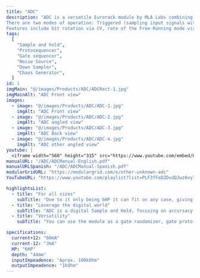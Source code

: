 ```yaml
---
title: "ADC"
description: "ADC is a versatile Eurorack module by MLA Labs combining analog and digital functions. It operates as a digital sample and hold with an extra 8 outputs that represent the 8 most significant bits of the sampled signal. It can act as a gate randomizer, gate proto-sequencer, and noise generator (analog and digital), among many other things.
There are two modes of operation: Triggered (sampling input signals with trigger control) and Free-Running (sampling each bit of the input on a different sample rate).
Features include bit rotation via CV, rate of the Free-Running mode via CV, internal noise source, and configurable jumpers for advanced behavior. Ideal for creating chaotic CV, digital noise, or randomized triggers on a small footprint."
tags:
  [
    "Sample and hold",
    "Protosequencer",
    "Gate sequencer",
    "Noise Source",
    "Down Sampler",
    "Chaos Generator",
  ]
id: 1
imgMain: "@/images/Products/ADC/ADCRect-1.jpg"
imgMainAlt: "ADC Front view"
images:
  - image: "@/images/Products/ADC/ADC-1.jpg"
    imgAlt: "ADC Front view"
  - image: "@/images/Products/ADC/ADC-2.jpg"
    imgAlt: "ADC angled view"
  - image: "@/images/Products/ADC/ADC-3.jpg"
    imgAlt: "ADC Back view"
  - image: "@/images/Products/ADC/ADC-4.jpg"
    imgAlt: "ADC other angled view"
youtube: |
  <iframe width="560" height="315" src="https://www.youtube.com/embed/HDFFU36d9GU?si=e20XM4B8yUtI0p03" title="YouTube video player" frameborder="0" allow="accelerometer; autoplay; clipboard-write; encrypted-media; gyroscope; picture-in-picture; web-share" referrerpolicy="strict-origin-when-cross-origin" allowfullscreen></iframe>
manualURL: "/ADC/ADCManual-English.pdf"
manualURLSpanish: "/ADC/ADCManual-Spanish.pdf"
modularGridURL: "https://modulargrid.com/e/other-unknown-adc"
YouTubeURL: "https://www.youtube.com/playlist?list=PLF3fFoDZDvdQJwz6vylqEivGRfUWe-ZZO"

highlightsList:
  - title: "For all sizes"
    subTitle: "Due to it only being 6HP it can fit on any case, giving great value for size."
  - title: "Leverage the digital world"
    subTitle: "ADC is a digital Sample and Hold, focusing on accursacy and derivations of voltages from a processing perspective."
  - title: "Versatility"
    subTitle: "You can use the module as a gate randomizer, gate proto-sequencer, a noise generator (analog and digital), among many other things."

specifications:
  current+12: "60mA"
  current-12: "3mA"
  HP: "6HP"
  depth: "44mm"
  inputImpeadence: "Aprox. 100kOhm"
  outputImpeadence: "1kOhm"
---
```

